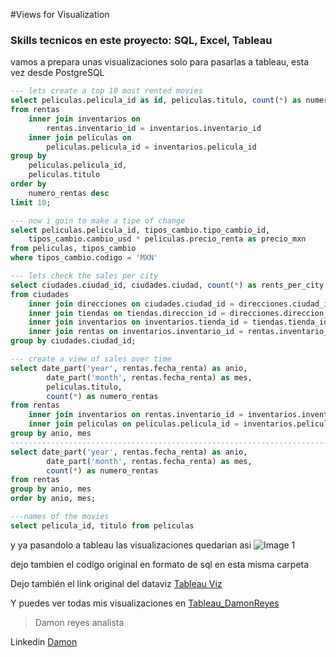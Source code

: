 #Views for Visualization 
### Skills tecnicos en este proyecto: SQL, Excel, Tableau

vamos a prepara unas visualizaciones solo para pasarlas a tableau, esta vez desde PostgreSQL
```sql
--- lets create a top 10 most rented movies
select peliculas.pelicula_id as id, peliculas.titulo, count(*) as numero_rentas
from rentas
	inner join inventarios on
		rentas.inventario_id = inventarios.inventario_id
	inner join peliculas on
		peliculas.pelicula_id = inventarios.pelicula_id
group by
	peliculas.pelicula_id,
	peliculas.titulo
order by
	numero_rentas desc
limit 10;

--- now i goin to make a tipe of change
select peliculas.pelicula_id, tipos_cambio.tipo_cambio_id, 
	tipos_cambio.cambio_usd * peliculas.precio_renta as precio_mxn
from peliculas, tipos_cambio
where tipos_cambio.codigo = 'MXN'

--- lets check the sales per city
select ciudades.ciudad_id, ciudades.ciudad, count(*) as rents_per_city
from ciudades
	inner join direcciones on ciudades.ciudad_id = direcciones.ciudad_id
	inner join tiendas on tiendas.direccion_id = direcciones.direccion_id
	inner join inventarios on inventarios.tienda_id = tiendas.tienda_id
	inner join rentas on inventarios.inventario_id = rentas.inventario_id
group by ciudades.ciudad_id;

--- create a view of sales over time
select date_part('year', rentas.fecha_renta) as anio,
		date_part('month', rentas.fecha_renta) as mes,
		peliculas.titulo, 
		count(*) as numero_rentas
from rentas
	inner join inventarios on rentas.inventario_id = inventarios.inventario_id
	inner join peliculas on peliculas.pelicula_id = inventarios.pelicula_id
group by anio, mes
------------------------------------------------------------------------------
select date_part('year', rentas.fecha_renta) as anio,
		date_part('month', rentas.fecha_renta) as mes,
		count(*) as numero_rentas
from rentas
group by anio, mes
order by anio, mes;

---names of the movies
select pelicula_id, titulo from peliculas
```
y ya pasandolo a tableau las visualizaciones quedarian asi 
![Image 1](https://github.com/DamonReyes/Routine_1/blob/main/Screenshots/SQLP.png)


dejo tambien el codigo original en formato de sql en esta misma carpeta

Dejo también el link original del dataviz [Tableau Viz](https://public.tableau.com/profile/damon.reyes#!/vizhome/SQL_routine/Dashboard1)

Y puedes ver todas mis visualizaciones en [Tableau_DamonReyes](https://public.tableau.com/profile/damon.reyes#!/vizhome/SQL_routine/Dashboard1)

> Damon reyes analista

Linkedin [Damon](https://www.linkedin.com/in/damon-reyes/)
